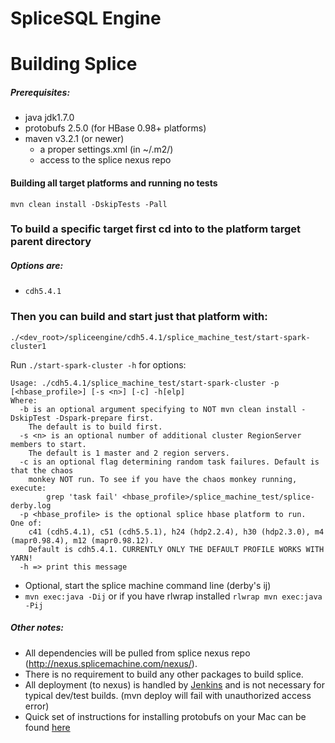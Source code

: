 SpliceSQL Engine
===

# Building Splice
##### Prerequisites:
* java jdk1.7.0
* protobufs 2.5.0 (for HBase 0.98+ platforms)
* maven v3.2.1 (or newer)
  * a proper settings.xml (in ~/.m2/)
  * access to the splice nexus repo

#### Building all target platforms and running no tests
`mvn clean install -DskipTests -Pall`

### To build a specific target first cd into to the platform target parent directory
##### Options are:
* `cdh5.4.1`

### Then you can build and start just that platform with:

`./<dev_root>/spliceengine/cdh5.4.1/splice_machine_test/start-spark-cluster1`

Run `./start-spark-cluster -h` for options:

```{spliceengine (master_dataset)}-> ./cdh5.4.1/splice_machine_test/start-spark-cluster -h
Usage: ./cdh5.4.1/splice_machine_test/start-spark-cluster -p [<hbase_profile>] [-s <n>] [-c] -h[elp]
Where:
  -b is an optional argument specifying to NOT mvn clean install -DskipTest -Dspark-prepare first.
    The default is to build first.
  -s <n> is an optional number of additional cluster RegionServer members to start.
    The default is 1 master and 2 region servers.
  -c is an optional flag determining random task failures. Default is that the chaos
    monkey NOT run. To see if you have the chaos monkey running, execute:
        grep 'task fail' <hbase_profile>/splice_machine_test/splice-derby.log
  -p <hbase_profile> is the optional splice hbase platform to run.  One of:
    c41 (cdh5.4.1), c51 (cdh5.5.1), h24 (hdp2.2.4), h30 (hdp2.3.0), m4 (mapr0.98.4), m12 (mapr0.98.12).
    Default is cdh5.4.1. CURRENTLY ONLY THE DEFAULT PROFILE WORKS WITH YARN!
  -h => print this message
```

* Optional, start the splice machine command line (derby's ij)
* `mvn exec:java -Dij` or if you have rlwrap installed `rlwrap mvn exec:java -Pij`

##### Other notes:
* All dependencies will be pulled from splice nexus repo (http://nexus.splicemachine.com/nexus/).
* There is no requirement to build any other packages to build splice.
* All deployment (to nexus) is handled by [Jenkins](http://206.225.8.98:8080) and is not necessary for typical dev/test builds. (mvn deploy will fail with unauthorized access error)
* Quick set of instructions for installing protobufs on your Mac can be found [here](http://sleepythread.blogspot.com/2013/11/installing-protoc-25x-compiler-google.html)
